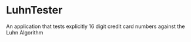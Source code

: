 # LuhnTester
An application that tests explicitly 16 digit credit card numbers against the Luhn Algorithm
